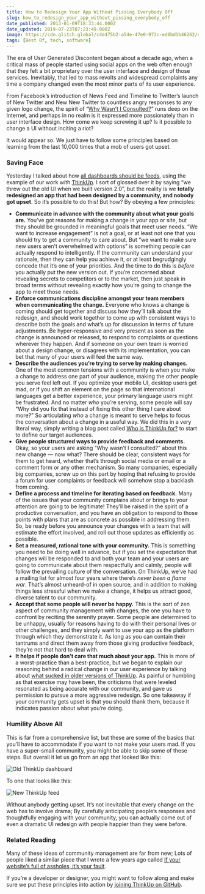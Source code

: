 ```yaml
---
title: How to Redesign Your App Without Pissing Everybody Off
slug: how_to_redesign_your_app_without_pissing_everybody_off
date_published: 2013-01-09T18:33:44.000Z
date_updated: 2019-07-23T07:23:49.000Z
image: https://cdn.glitch.global/c4e475b2-a54e-47e0-973c-ed0bd1b46262/user-generated-discontent.jpg?v=1670400568448
tags: [Best Of, tech, software]
---
```


The era of User Generated Discontent began about a decade ago, when a critical mass of people started using social apps on the web often enough that they felt a bit proprietary over the user interface and design of those services. Inevitably, that led to mass revolts and widespread complaints any time a company changed even the most minor parts of its user experience.

From Facebook’s introduction of News Feed and Timeline to Twitter’s launch of New Twitter and New New Twitter to countless angry responses to any given logo change, the spirit of “[Why Wasn’t I Consulted?](http://www.ftrain.com/wwic.html)” runs deep on the Internet, and perhaps in no realm is it expressed more passionately than in user interface design. How come we keep screwing it up? Is it possible to change a UI without inciting a riot?

It would appear so. We just have to follow some principles based on learning from the last 10,000 times that a mob of users got upset.

### Saving Face

Yesterday I talked about how [all dashboards should be feeds](/2013/01/08/all_dashboards_should_be_feeds/), using the example of our work with [ThinkUp](http://thinkup.com/). I sort of glossed over it by saying “we threw out the old UI when we built version 2.0”, but the reality is we **totally redesigned an app that had been designed by a community, and nobody got upset**. So it’s possible to do this! But how? By obeying a few principles:

- **Communicate in advance with the community about what your goals are.** You’ve got reasons for making a change in your app or site, but they should be grounded in meaningful goals that meet user needs. “We want to increase engagement” is not a goal, or at least not one that you should try to get a community to care about. But “we want to make sure new users aren’t overwhelmed with options” is something people can actually respond to intelligently. If the community can understand your rationale, then they can help you achieve it, or at least begrudgingly concede that it’s one of your priorities. And the time to do this is *before* you actually put the new version out. If you’re concerned about revealing secrets to competitors or to the market, then just speak in broad terms without revealing exactly how you’re going to change the app to meet those needs.
- **Enforce communications discipline amongst your team members when communicating the change.** Everyone who knows a change is coming should get together and discuss how they’ll talk about the redesign, and should work together to come up with consistent ways to describe both the goals and what’s up for discussion in terms of future adjustments. Be hyper-responsive and very present as soon as the change is announced or released, to respond to complaints or questions wherever they happen. And if someone on your own team is worried about a design change, or disagrees with its implementation, you can bet that many of your users will feel the same way.
- **Describe the audiences you’re trying to serve by making changes.** One of the most common tensions with a community is when you make a change to address one part of your audience, making the other people you serve feel left out. If you optimize your mobile UI, desktop users get mad, or if you shift an element on the page so that international languages get a better experience, your primary language users might be frustrated. And no matter *who* you’re serving, some people will say “Why did you fix that instead of fixing this other thing I care about more?” So articulating *who* a change is meant to serve helps to focus the conversation about a change in a useful way. We did this in a very literal way, simply writing a blog post called [Who is ThinkUp for?](http://blog.thinkup.com/post/36617328932/who-is-thinkup-for) to start to define our target audiences.
- **Give people structured ways to provide feedback and comments.** Okay, so your users are asking “Why wasn’t I consulted?” about this new change — now what? There should be clear, consistent ways for them to get heard, whether that’s through social media or email or a comment form or any other mechanism. So many companies, especially big companies, screw up on this part by hoping that refusing to provide a forum for user complaints or feedback will somehow stop a backlash from coming.
- **Define a process and timeline for iterating based on feedback.** Many of the issues that your community complains about or brings to your attention are going to be legitimate! They’ll be raised in the spirit of a productive conversation, and you have an obligation to respond to those points with plans that are as concrete as possible in addressing them. So, be ready before you announce your changes with a team that will estimate the effort involved, and roll out those updates as efficiently as possible.
- **Set a measured, rational tone with your community.** This is something you need to be doing well in advance, but if you set the expectation that changes will be responded to and both your team and your users are going to communicate about them respectfully and calmly, people will follow the prevailing culture of the conversation. On ThinkUp, we’ve had a mailing list for almost four years where there’s *never been a flame war*. That’s almost unheard-of in open source, and in addition to making things less stressful when we make a change, it helps us attract good, diverse talent to our community.
- **Accept that some people will never be happy.** This is the sort of zen aspect of community management with changes, the one you have to confront by reciting the serenity prayer. Some people are determined to be unhappy, usually for reasons having to do with their personal lives or other challenges, and they simply want to use your app as the platform through which they demonstrate it. As long as you can contain their tantrums and direct them away from those giving productive feedback, they’re not that hard to deal with.
- **It helps if people don’t care that much about your app.** This is more of a worst-practice than a best-practice, but we began to explain our reasoning behind a radical change in our user experience by talking about [what sucked in older versions of ThinkUp](http://blog.thinkup.com/post/35592992318/how-thinkup-sucks). As painful or humbling as that exercise may have been, the criticisms that were leveled resonated as being accurate with our community, and gave us permission to pursue a more aggressive redesign. So one takeaway if your community gets upset is that you should thank them, because it indicates passion about what you’re doing.

### Humility Above All

This is far from a comprehensive list, but these are some of the basics that you’ll have to accommodate if you want to not make your users mad. If you have a super-small community, you might be able to skip some of these steps. But overall it let us go from an app that looked like this:

![](https://cdn.glitch.global/c4e475b2-a54e-47e0-973c-ed0bd1b46262/thinkup-dashboard-old.png?v=1670400662053 "Old ThinkUp dashboard")

To one that looks like this:

![](https://cdn.glitch.global/c4e475b2-a54e-47e0-973c-ed0bd1b46262/thinkup-dashboard-new.png?v=1670400661875 "New ThinkUp feed")

Without anybody getting upset. It’s not inevitable that every change on the web has to involve drama; By carefully anticipating people’s responses and thoughtfully engaging with your community, you can actually come out of even a dramatic UI redesign with people happier than they were before.

### Related Reading

Many of these ideas of community management are far from new; Lots of people liked a similar piece that I wrote a few years ago called [ If your website’s full of assholes, it’s your fault](/2011/07/20/if_your_websites_full_of_assholes_its_your_fault-2/).

If you’re a developer or designer, you might want to follow along and make sure we put these principles into action by [joining ThinkUp on GitHub](https://github.com/ginatrapani/ThinkUp).
